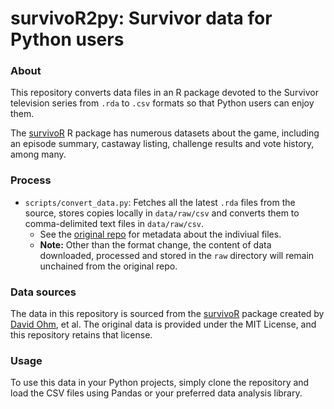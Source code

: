 # survivoR2py: Survivor data for Python users

### About

This repository converts data files in an R package devoted to the Survivor television series from `.rda` to `.csv` formats so that Python users can enjoy them. 

The [survivoR](https://github.com/doehm/survivoR) R package has numerous datasets about the game, including an episode summary, castaway listing, challenge results and vote history, among many.

### Process

- `scripts/convert_data.py`: Fetches all the latest `.rda` files from the source, stores copies locally in `data/raw/csv` and converts them to comma-delimited text files in `data/raw/csv`.
    - See the [original repo](https://github.com/doehm/survivoR/blob/master/README.md) for metadata about the indiviual files.
    - **Note:** Other than the format change, the content of data downloaded, processed and stored in the `raw` directory will remain unchained from the original repo.

### Data sources

The data in this repository is sourced from the [survivoR](https://github.com/doehm/survivoR) package created by [David Ohm](https://github.com/doehm), et al. The original data is provided under the MIT License, and this repository retains that license.

### Usage

To use this data in your Python projects, simply clone the repository and load the CSV files using Pandas or your preferred data analysis library.